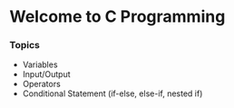 # Welcome to C Programming

### Topics

* Variables
* Input/Output
* Operators
* Conditional Statement (if-else, else-if, nested if)
